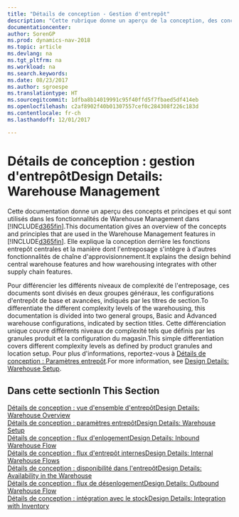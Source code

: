 ```yaml
---
title: "Détails de conception - Gestion d'entrepôt"
description: "Cette rubrique donne un aperçu de la conception, des concepts et des principes associés aux fonctionnalités de gestion d'entrepôt dans [!INCLUDE[d365fin](includes/d365fin_md.md)]."
documentationcenter: 
author: SorenGP
ms.prod: dynamics-nav-2018
ms.topic: article
ms.devlang: na
ms.tgt_pltfrm: na
ms.workload: na
ms.search.keywords: 
ms.date: 08/23/2017
ms.author: sgroespe
ms.translationtype: HT
ms.sourcegitcommit: 1dfba8b14019991c95f40ffd5f7fbaed5df414eb
ms.openlocfilehash: c2af8902f40b01307557cef0c284308f226c183d
ms.contentlocale: fr-ch
ms.lasthandoff: 12/01/2017

---
```

# <a name="design-details-warehouse-management"></a><span data-ttu-id="b6a51-103">Détails de conception : gestion d'entrepôt</span><span class="sxs-lookup"><span data-stu-id="b6a51-103">Design Details: Warehouse Management</span></span>
<span data-ttu-id="b6a51-104">Cette documentation donne un aperçu des concepts et principes et qui sont utilisés dans les fonctionnalités de Warehouse Management dans [!INCLUDE[d365fin](includes/d365fin_md.md)].</span><span class="sxs-lookup"><span data-stu-id="b6a51-104">This documentation gives an overview of the concepts and principles that are used in the Warehouse Management features in [!INCLUDE[d365fin](includes/d365fin_md.md)].</span></span> <span data-ttu-id="b6a51-105">Elle explique la conception derrière les fonctions entrepôt centrales et la manière dont l'entreposage s'intègre à d'autres fonctionnalités de chaîne d'approvisionnement.</span><span class="sxs-lookup"><span data-stu-id="b6a51-105">It explains the design behind central warehouse features and how warehousing integrates with other supply chain features.</span></span>  

<span data-ttu-id="b6a51-106">Pour différencier les différents niveaux de complexité de l'entreposage, ces documents sont divisés en deux groupes généraux, les configurations d'entrepôt de base et avancées, indiqués par les titres de section.</span><span class="sxs-lookup"><span data-stu-id="b6a51-106">To differentiate the different complexity levels of the warehousing, this documentation is divided into two general groups, Basic and Advanced warehouse configurations, indicated by section titles.</span></span> <span data-ttu-id="b6a51-107">Cette différenciation unique couvre différents niveaux de complexité tels que définis par les granules produit et la configuration du magasin.</span><span class="sxs-lookup"><span data-stu-id="b6a51-107">This simple differentiation covers different complexity levels as defined by product granules and location setup.</span></span> <span data-ttu-id="b6a51-108">Pour plus d'informations, reportez\-vous à [Détails de conception : Paramètres entrepôt](design-details-warehouse-setup.md).</span><span class="sxs-lookup"><span data-stu-id="b6a51-108">For more information, see [Design Details: Warehouse Setup](design-details-warehouse-setup.md).</span></span>  

## <a name="in-this-section"></a><span data-ttu-id="b6a51-109">Dans cette section</span><span class="sxs-lookup"><span data-stu-id="b6a51-109">In This Section</span></span>  
[<span data-ttu-id="b6a51-110">Détails de conception : vue d'ensemble d'entrepôt</span><span class="sxs-lookup"><span data-stu-id="b6a51-110">Design Details: Warehouse Overview</span></span>](design-details-warehouse-overview.md)  
[<span data-ttu-id="b6a51-111">Détails de conception : paramètres entrepôt</span><span class="sxs-lookup"><span data-stu-id="b6a51-111">Design Details: Warehouse Setup</span></span>](design-details-warehouse-setup.md)  
[<span data-ttu-id="b6a51-112">Détails de conception : flux d'enlogement</span><span class="sxs-lookup"><span data-stu-id="b6a51-112">Design Details: Inbound Warehouse Flow</span></span>](design-details-inbound-warehouse-flow.md)  
[<span data-ttu-id="b6a51-113">Détails de conception : flux d'entrepôt internes</span><span class="sxs-lookup"><span data-stu-id="b6a51-113">Design Details: Internal Warehouse Flows</span></span>](design-details-internal-warehouse-flows.md)  
[<span data-ttu-id="b6a51-114">Détails de conception : disponibilité dans l'entrepôt</span><span class="sxs-lookup"><span data-stu-id="b6a51-114">Design Details: Availability in the Warehouse</span></span>](design-details-availability-in-the-warehouse.md)  
[<span data-ttu-id="b6a51-115">Détails de conception : flux de désenlogement</span><span class="sxs-lookup"><span data-stu-id="b6a51-115">Design Details: Outbound Warehouse Flow</span></span>](design-details-outbound-warehouse-flow.md)  
[<span data-ttu-id="b6a51-116">Détails de conception : intégration avec le stock</span><span class="sxs-lookup"><span data-stu-id="b6a51-116">Design Details: Integration with Inventory</span></span>](design-details-integration-with-inventory.md)

